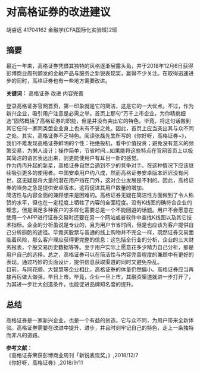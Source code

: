 
# 对高格证券的改进建议

胡睿远 41704162 金融学(CFA国际化实验班)2班

## 摘要  
最近一年来，高格证券凭借其独特的风格逐渐展露头角，并于2018年12月6日获得彭博商业周刊颁发的金融产品与服务之新锐表现奖，赢得不少关注。在取得迅速进步的同时，高格证券也有一些地方需要改进。

**关键词：** 高格证券 改进 内容完善

登录高格证券官网首页，第一印象就是它的简洁，这是它的一大优点。不过，作为新兴企业，吸引用户注意是必需之举。首页上那句“万千上市企业，为你精挑细选”固然概括了高格证券的职能，但是并没有突出它的特色。毕竟，将这句话搬到其它任何一家同类型企业身上也未有不妥之处。因此，首页上应当突出其与众不同之处。其实，高格证券不乏特色。阅读张磊先生所写的《你好呀，高格证券~》，我们不难发现高格证券鲜明的个性：拒绝投机，看中价值投资；避免没有意义的频繁交易，为懒人设计；操作简单，节省时间...如果能将这些特点在官网首页上以极其简洁的语言表达出来，则更能使用户有耳目一新的感觉。  
作为冉冉升起的新星，高格证券自然会遇到不少的竞争对手。在这种情况下应该继续吸引更多的使用者。中国安卓用户约八成，然而高格证券安卓版本迟迟没有问世，这无疑是将大量的潜在用户挡在门外，这对企业发展是不利的。因此，高格证券的当务之急是提供安卓版本，这将促进其用户数量的增加。  
简洁性与内容全面的兼顾想来是困难的。高格证券无疑在简洁性方面做到了令人称赞的水平，但也在一定程度上牺牲了内容的全面程度。没有K线图的确符合企业的理念，但是满足多种客户的多样化需要总是一个不能回避的话题。用户不会愿意在使用一个APP进行证券交易时还要在另一个网站或者软件中查找K线图以及其它技术指标。企业的分析虽说是专业的，且为用户节省时间，但是也应该为客户提供自己分析斟酌的途径。毕竟买股票与普通的线上购物并不完全一样，既然证券交易面临着风险，那么客户理应获得更完整的信息：这包括全行业的分析，企业的三大财务报表，个股交易历史数据等等。至于用户实际上愿意花多少精力自己分析，那是用户自己的选择。总之，高格证券可以在简洁性与内容完善程度的兼顾中有更好的表现。通过巧妙的页面设计，提供信息获取渠道的同时又避免杂乱。  
目前，与同花顺、大智慧等企业相比，高格证券的体量仍然偏小。高格证券应当再接再厉做大做强，早日上市。毕竟，企业一旦上市，其融资渠道就进一步打开了，为其进一步壮大创造条件，也能促进品牌知名度的提升。

## 总结
高格证券是一家新兴企业，也是一个有益的创造。它与众不同，为用户带来全新体验。高格证券需要在改进中提升、进步，并且时刻牢记自己的特色，走上一条独特而非凡的道路。

**参考文献：**  
《高格证券荣获彭博商业周刊「新锐表现奖」》,2018/12/7  
《你好呀，高格证券》,2018/9/11
